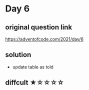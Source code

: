 # Day 6

## original question link

<https://adventofcode.com/2021/day/6>

## solution

- update table as told

## diffcult  ★☆☆☆☆
